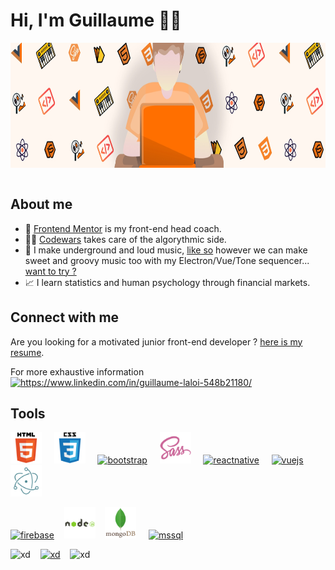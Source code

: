 <h1>Hi, I'm Guillaume 🙋‍♂️</h1>

<img align="left" alt="Working man with developments tools and languages, music and stocks icons" width="1920px" height="200px" src="./assets/Front_panel_github.jpg" />

&nbsp;&nbsp;&nbsp;&nbsp;&nbsp;&nbsp;&nbsp;&nbsp;&nbsp;&nbsp;&nbsp;&nbsp;&nbsp;&nbsp;&nbsp;&nbsp;&nbsp;&nbsp;&nbsp;&nbsp;&nbsp;&nbsp;&nbsp;&nbsp;

 <h2>About me</h2>

-   💪 [Frontend Mentor](https://www.frontendmentor.io/profile/dtczelo) is my front-end head coach.
-   👨‍💻 [Codewars](https://www.codewars.com/users/dtczelo) takes care of the algorythmic side.
-   🎹 I make underground and loud music, [like so](https://www.youtube.com/user/DtCsound6temOfficiel)
    however we can make sweet and groovy music too with my Electron/Vue/Tone sequencer... [want to try ?](https://github.com/dtczelo/Drum-Sequencer-built-with-Tone.js-Vue.js-and-Vuex)
-   📈 I learn statistics and human psychology through financial markets.

<h2>Connect with me</h2>

Are you looking for a motivated junior front-end developer ? [here is my resume](https://drive.google.com/file/d/1YLwagMQ20kgapUEoT1cMCemFjuEaMCfQ/view?usp=sharing).

For more exhaustive information &nbsp;&nbsp;&nbsp;<a href="https://linkedin.com/in/https://www.linkedin.com/in/guillaume-laloi-548b21180/" target="blank"><img src="https://raw.githubusercontent.com/rahuldkjain/github-profile-readme-generator/master/src/images/icons/Social/linked-in-alt.svg" alt="https://www.linkedin.com/in/guillaume-laloi-548b21180/" height="30" width="40" /></a>

<h2>Tools</h2>
<p align="left">
 <a href="https://www.w3.org/html/" target="_blank"><img src="https://raw.githubusercontent.com/devicons/devicon/master/icons/html5/html5-original-wordmark.svg" alt="html5" width="50" height="50"/></a>   &nbsp;&nbsp;&nbsp;
 <a href="https://www.w3schools.com/css/" target="_blank"><img src="https://raw.githubusercontent.com/devicons/devicon/master/icons/css3/css3-original-wordmark.svg" alt="css3" width="50" height="50"/></a>   &nbsp;&nbsp;&nbsp;
  <a href="https://getbootstrap.com" target="_blank"><img src="https://cdn.worldvectorlogo.com/logos/bootstrap-4.svg" alt="bootstrap" width="50" height="50"/></a>  &nbsp;&nbsp;&nbsp; <a href="https://sass-lang.com" target="_blank"><img src="https://raw.githubusercontent.com/devicons/devicon/master/icons/sass/sass-original.svg" alt="sass" width="50" height="50"/></a>   &nbsp;&nbsp;&nbsp;
 <a href="https://reactnative.dev/" target="_blank"><img src="https://reactnative.dev/img/header_logo.svg" alt="reactnative" width="50" height="50"/></a>   &nbsp;&nbsp;&nbsp;
 <a href="https://vuejs.org/" target="_blank"><img src="https://cdn.worldvectorlogo.com/logos/vue-9.svg" alt="vuejs" width="50" height="50"/></a>&nbsp;&nbsp;&nbsp;
  <a href="https://www.electronjs.org" target="_blank"><img src="https://raw.githubusercontent.com/devicons/devicon/master/icons/electron/electron-original.svg" alt="electron" width="50" height="50"/></a> &nbsp;&nbsp;&nbsp;
 </p>

  <p align="left">
   <a href="https://firebase.google.com/?hl=FR" target="_blank"><img src="https://cdn.worldvectorlogo.com/logos/firebase-1.svg" alt="firebase" width="50" height="50"/></a>&nbsp;&nbsp;&nbsp;
 <a href="https://nodejs.org" target="_blank"><img src="https://raw.githubusercontent.com/devicons/devicon/master/icons/nodejs/nodejs-original-wordmark.svg" alt="nodejs" width="50" height="50"/></a>&nbsp;&nbsp;&nbsp;
 <a href="https://www.mongodb.com/" target="_blank"><img src="https://raw.githubusercontent.com/devicons/devicon/master/icons/mongodb/mongodb-original-wordmark.svg" alt="mongodb" width="50" height="50"/></a> &nbsp;&nbsp;&nbsp;
 <a href="https://www.microsoft.com/en-us/sql-server" target="_blank"><img src="https://cdn.worldvectorlogo.com/logos/mysql-6.svg" alt="mssql" width="50" height="50"/></a>&nbsp;&nbsp;&nbsp;
 </p>

 <p align="left">
 <a alt="Visual Studio Code" width="26px" src="https://raw.githubusercontent.com/github/explore/80688e429a7d4ef2fca1e82350fe8e3517d3494d/topics/visual-studio-code/visual-studio-code.png"><img src="https://cdn.worldvectorlogo.com/logos/visual-studio-code-1.svg" alt="xd" width="50" height="50"/></a>&nbsp;&nbsp;&nbsp;
  <a href="https://www.adobe.com/products/xd.html" target="_blank"><img src="https://cdn.worldvectorlogo.com/logos/adobe-xd.svg" alt="xd" width="50" height="50"/></a>&nbsp;&nbsp;&nbsp;
 <a alt="GitHub" width="26px" src="https://raw.githubusercontent.com/github/explore/78df643247d429f6cc873026c0622819ad797942/topics/github/github.png" ><img src="https://cdn.worldvectorlogo.com/logos/github-icon-1.svg" alt="xd" width="50" height="50"/></a>&nbsp;&nbsp;&nbsp;
 </p>
